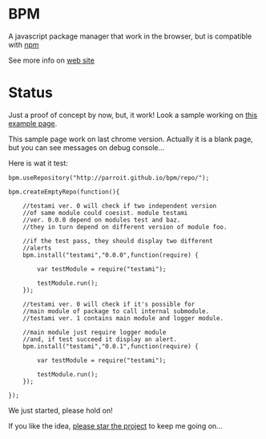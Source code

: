 BPM
===

A javascript package manager that work in the browser, but is compatible with [npm](https://npmjs.org/)

See more info on [web site](http://parroit.github.io/bpm/)


Status
======

Just a proof of concept by now, but, it work!
Look a sample working on
[this example page](http://parroit.github.io/bpm/test/examples/awesome-test/).

This sample page work on last chrome version. Actually it is a blank page, but you
can see messages on debug console...

Here is wat it test:

    bpm.useRepository("http://parroit.github.io/bpm/repo/");

    bpm.createEmptyRepo(function(){

        //testami ver. 0 will check if two independent version
        //of same module could coesist. module testami
        //ver. 0.0.0 depend on modules test and baz.
        //they in turn depend on different version of module foo.

        //if the test pass, they should display two different
        //alerts
        bpm.install("testami","0.0.0",function(require) {

            var testModule = require("testami");

            testModule.run();
        });

        //testami ver. 0 will check if it's possible for
        //main module of package to call internal submodule.
        //testami ver. 1 contains main module and logger module.

        //main module just require logger module
        //and, if test succeed it display an alert.
        bpm.install("testami","0.0.1",function(require) {

            var testModule = require("testami");

            testModule.run();
        });

    });




We just started, please hold on!

If you like the idea, [please star the project](https://github.com/parroit/bpm/star)
to keep me going on...



